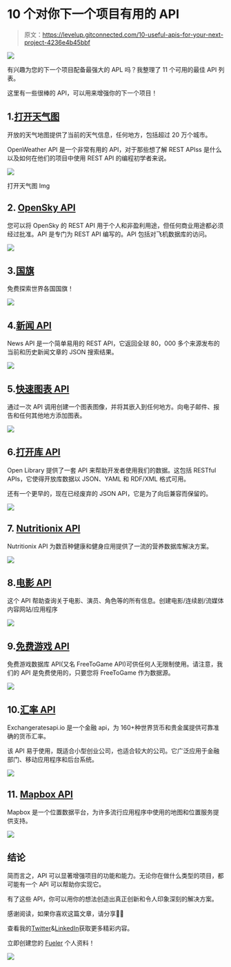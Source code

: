 # 10 个对你下一个项目有用的 API

> 原文：<https://levelup.gitconnected.com/10-useful-apis-for-your-next-project-4236e4b45bbf>

![](img/f9e32d7becb80d3360d7a337a6541721.png)

有兴趣为您的下一个项目配备最强大的 APL 吗？我整理了 11 个可用的最佳 API 列表。

这里有一些很棒的 API，可以用来增强你的下一个项目！

## 1.[打开天气图](https://openweathermap.org/api)

开放的天气地图提供了当前的天气信息，任何地方，包括超过 20 万个城市。

OpenWeather API 是一个非常有用的 API，对于那些想了解 REST APIss 是什么以及如何在他们的项目中使用 REST API 的编程初学者来说。

![](img/109d3e0102d7fb4c4424fb5eaa6f37cc.png)

打开天气图 Img

## 2. [OpenSky API](https://openskynetwork.github.io/opensky-api/)

您可以将 OpenSky 的 REST API 用于个人和非盈利用途，但任何商业用途都必须经过批准。APl 是专门为 REST API 编写的。APl 包括对飞机数据库的访问。

![](img/9b64b52a5249413d51bbc56784bd8628.png)

## 3.[国旗](https://countryflagsapi.netlify.app/)

免费探索世界各国国旗！

![](img/f312f2edc7cdeee6d1e5103a881ff401.png)

## 4.[新闻 API](https://newsapi.org/)

News API 是一个简单易用的 REST API，它返回全球 80，000 多个来源发布的当前和历史新闻文章的 JSON 搜索结果。

![](img/10cc454db6f6d705199b542fb5057660.png)

## 5.[快速图表 API](https://quickchart.io/)

通过一次 API 调用创建一个图表图像，并将其嵌入到任何地方。向电子邮件、报告和任何其他地方添加图表。

![](img/da3f05fe93bb131238a87133a5646190.png)

## 6.[打开库 API](https://openlibrary.org/developers/api)

Open Library 提供了一套 API 来帮助开发者使用我们的数据。这包括 RESTful APIs，它使得开放库数据以 JSON、YAML 和 RDF/XML 格式可用。

还有一个更早的，现在已经废弃的 JSON API，它是为了向后兼容而保留的。

![](img/912a3be54a8fb085a0a7d717bca25e7b.png)

## 7. [Nutritionix API](https://www.nutritionix.com/business/api)

Nutritionix API 为数百种健康和健身应用提供了一流的营养数据库解决方案。

![](img/2c7dd8678b2e29988d3abadaaa48e27f.png)

## 8.[电影 API](https://rapidapi.com/apidojo/api/online-movie-database)

这个 API 帮助查询关于电影、演员、角色等的所有信息。创建电影/连续剧/流媒体内容网站/应用程序

![](img/def575b0a2f7eb2cb9447601a558ee78.png)

## 9.[免费游戏 API](https://www.freetogame.com/api-doc)

免费游戏数据库 API(又名 FreeToGame API)可供任何人无限制使用。请注意，我们的 API 是免费使用的，只要您将 FreeToGame 作为数据源。

![](img/5f55456ae8f2618723bfc695bd7aac72.png)

## 10.[汇率 API](https://exchangeratesapi.io/)

Exchangeratesapi.io 是一个金融 api，为 160+种世界货币和贵金属提供可靠准确的货币汇率。

该 API 易于使用，既适合小型创业公司，也适合较大的公司。它广泛应用于金融部门、移动应用程序和后台系统。

![](img/3f8c871c68babe831d6a76fb410a27a6.png)

## 11. [Mapbox API](https://docs.mapbox.com/#maps)

Mapbox 是一个位置数据平台，为许多流行应用程序中使用的地图和位置服务提供支持。

![](img/8294a10c51bb4c2b3afece275abf7664.png)

## 结论

简而言之，API 可以显著增强项目的功能和能力。无论你在做什么类型的项目，都可能有一个 API 可以帮助你实现它。

有了这些 API，你可以用你的想法创造出真正创新和令人印象深刻的解决方案。

感谢阅读，如果你喜欢这篇文章，请分享🤞💜

查看我的[Twitter](https://twitter.com/souptikdn)&[LinkedIn](https://www.linkedin.com/in/souptikdn/)获取更多精彩内容。

立即创建您的 [Fueler](https://fueler.io/register) 个人资料！

![](img/caec443bff799e1652fd1037b4605767.png)